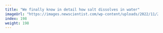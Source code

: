 ```yaml
---
title: "We finally know in detail how salt dissolves in water"
imageUrl: "https://images.newscientist.com/wp-content/uploads/2022/11/22112231/SEI_134028847.jpg?width=600"
index: 198
weight: 198
---
```

